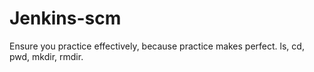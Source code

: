 # Jenkins-scm
Ensure you practice effectively, because practice makes perfect.
ls, cd, pwd, mkdir, rmdir.
